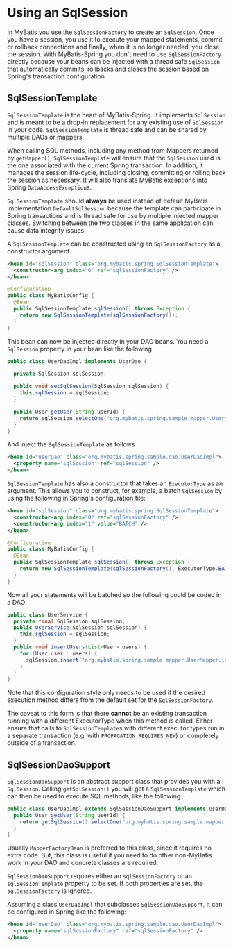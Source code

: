 <a name="Using_an_SqlSession"></a>

# Using an SqlSession

In MyBatis you use the `SqlSessionFactory` to create an `SqlSession`. Once you have a session, you use it to execute
your mapped statements, commit or rollback connections and finally, when it is no longer needed, you close the session.
With MyBatis-Spring you don't need to use `SqlSessionFactory` directly because your beans can be injected with a thread
safe `SqlSession` that automatically commits, rollbacks and closes the session based on Spring's transaction
configuration.

## SqlSessionTemplate

`SqlSessionTemplate` is the heart of MyBatis-Spring. It implements `SqlSession` and is meant to be a drop-in replacement
for any existing use of `SqlSession` in your code.
`SqlSessionTemplate` is thread safe and can be shared by multiple DAOs or mappers.

When calling SQL methods, including any method from Mappers returned by `getMapper()`, `SqlSessionTemplate` will ensure
that the `SqlSession` used is the one associated with the current Spring transaction. In addition, it manages the
session life-cycle, including closing, committing or rolling back the session as necessary. It will also translate
MyBatis exceptions into Spring `DataAccessException`s.

`SqlSessionTemplate` should **always** be used instead of default MyBatis implementation `DefaultSqlSession` because the
template can participate in Spring transactions and is thread safe for use by multiple injected mapper classes.
Switching between the two classes in the same application can cause data integrity issues.

A `SqlSessionTemplate` can be constructed using an `SqlSessionFactory` as a constructor argument.

```xml
<bean id="sqlSession" class="org.mybatis.spring.SqlSessionTemplate">
  <constructor-arg index="0" ref="sqlSessionFactory" />
</bean>
```

```java
@Configuration
public class MyBatisConfig {
  @Bean
  public SqlSessionTemplate sqlSession() throws Exception {
    return new SqlSessionTemplate(sqlSessionFactory());
  }
}
```

This bean can now be injected directly in your DAO beans. You need a `SqlSession` property in your bean like the
following

```java
public class UserDaoImpl implements UserDao {

  private SqlSession sqlSession;

  public void setSqlSession(SqlSession sqlSession) {
    this.sqlSession = sqlSession;
  }

  public User getUser(String userId) {
    return sqlSession.selectOne("org.mybatis.spring.sample.mapper.UserMapper.getUser", userId);
  }
}
```

And inject the `SqlSessionTemplate` as follows

```xml
<bean id="userDao" class="org.mybatis.spring.sample.dao.UserDaoImpl">
  <property name="sqlSession" ref="sqlSession" />
</bean>
```

`SqlSessionTemplate` has also a constructor that takes an `ExecutorType` as an argument. This allows you to construct,
for example, a batch `SqlSession` by using the following in Spring's configuration file:

```xml
<bean id="sqlSession" class="org.mybatis.spring.SqlSessionTemplate">
  <constructor-arg index="0" ref="sqlSessionFactory" />
  <constructor-arg index="1" value="BATCH" />
</bean>
```

```java
@Configuration
public class MyBatisConfig {
  @Bean
  public SqlSessionTemplate sqlSession() throws Exception {
    return new SqlSessionTemplate(sqlSessionFactory(), ExecutorType.BATCH);
  }
}
```

Now all your statements will be batched so the following could be coded in a DAO

```java
public class UserService {
  private final SqlSession sqlSession; 
  public UserService(SqlSession sqlSession) {
    this.sqlSession = sqlSession;
  }
  public void insertUsers(List<User> users) {
    for (User user : users) {
      sqlSession.insert("org.mybatis.spring.sample.mapper.UserMapper.insertUser", user);
    }
  }
}
```

Note that this configuration style only needs to be used if the desired execution method differs from the default set
for the `SqlSessionFactory`.

The caveat to this form is that there **cannot** be an existing transaction running with a different ExecutorType when
this method is called. Either ensure that calls to `SqlSessionTemplate`s with different executor types run in a separate
transaction (e.g. with `PROPAGATION_REQUIRES_NEW`) or completely outside of a transaction.

## SqlSessionDaoSupport

`SqlSessionDaoSupport` is an abstract support class that provides you with a `SqlSession`. Calling `getSqlSession()` you
will get a `SqlSessionTemplate` which can then be used to execute SQL methods, like the following:

```java
public class UserDaoImpl extends SqlSessionDaoSupport implements UserDao {
  public User getUser(String userId) {
    return getSqlSession().selectOne("org.mybatis.spring.sample.mapper.UserMapper.getUser", userId);
  }
}
```

Usually `MapperFactoryBean` is preferred to this class, since it requires no extra code. But, this class is useful if
you need to do other non-MyBatis work in your DAO and concrete classes are required.

`SqlSessionDaoSupport` requires either an `sqlSessionFactory` or an `sqlSessionTemplate` property to be set. If both
properties are set, the `sqlSessionFactory` is ignored.

Assuming a class `UserDaoImpl` that subclasses `SqlSessionDaoSupport`, it can be configured in Spring like the
following:

```xml
<bean id="userDao" class="org.mybatis.spring.sample.dao.UserDaoImpl">
  <property name="sqlSessionFactory" ref="sqlSessionFactory" />
</bean>
```
